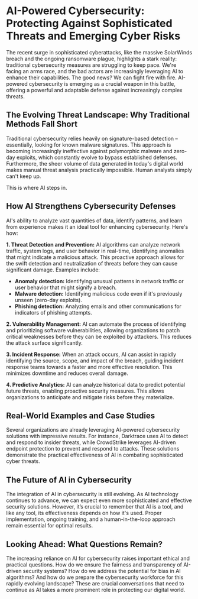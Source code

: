 # AI-Powered Cybersecurity: Protecting Against Sophisticated Threats and Emerging Cyber Risks

The recent surge in sophisticated cyberattacks, like the massive SolarWinds breach and the ongoing ransomware plague, highlights a stark reality: traditional cybersecurity measures are struggling to keep pace.  We're facing an arms race, and the bad actors are increasingly leveraging AI to enhance their capabilities.  The good news?  We can fight fire with fire.  AI-powered cybersecurity is emerging as a crucial weapon in this battle, offering a powerful and adaptable defense against increasingly complex threats.

## The Evolving Threat Landscape: Why Traditional Methods Fall Short

Traditional cybersecurity relies heavily on signature-based detection – essentially, looking for known malware signatures. This approach is becoming increasingly ineffective against polymorphic malware and zero-day exploits, which constantly evolve to bypass established defenses.  Furthermore, the sheer volume of data generated in today's digital world makes manual threat analysis practically impossible.  Human analysts simply can't keep up.

This is where AI steps in.

## How AI Strengthens Cybersecurity Defenses

AI's ability to analyze vast quantities of data, identify patterns, and learn from experience makes it an ideal tool for enhancing cybersecurity. Here's how:

**1. Threat Detection and Prevention:** AI algorithms can analyze network traffic, system logs, and user behavior in real-time, identifying anomalies that might indicate a malicious attack.  This proactive approach allows for the swift detection and neutralization of threats before they can cause significant damage.  Examples include:

* **Anomaly detection:** Identifying unusual patterns in network traffic or user behavior that might signify a breach.
* **Malware detection:** Identifying malicious code even if it's previously unseen (zero-day exploits).
* **Phishing detection:** Analyzing emails and other communications for indicators of phishing attempts.

**2. Vulnerability Management:** AI can automate the process of identifying and prioritizing software vulnerabilities, allowing organizations to patch critical weaknesses before they can be exploited by attackers.  This reduces the attack surface significantly.

**3. Incident Response:** When an attack occurs, AI can assist in rapidly identifying the source, scope, and impact of the breach, guiding incident response teams towards a faster and more effective resolution. This minimizes downtime and reduces overall damage.

**4. Predictive Analytics:** AI can analyze historical data to predict potential future threats, enabling proactive security measures. This allows organizations to anticipate and mitigate risks before they materialize.

## Real-World Examples and Case Studies

Several organizations are already leveraging AI-powered cybersecurity solutions with impressive results.  For instance, Darktrace uses AI to detect and respond to insider threats, while CrowdStrike leverages AI-driven endpoint protection to prevent and respond to attacks.  These solutions demonstrate the practical effectiveness of AI in combating sophisticated cyber threats.


## The Future of AI in Cybersecurity

The integration of AI in cybersecurity is still evolving.  As AI technology continues to advance, we can expect even more sophisticated and effective security solutions.  However, it’s crucial to remember that AI is a tool, and like any tool, its effectiveness depends on how it's used.  Proper implementation, ongoing training, and a human-in-the-loop approach remain essential for optimal results.


##  Looking Ahead:  What Questions Remain?

The increasing reliance on AI for cybersecurity raises important ethical and practical questions.  How do we ensure the fairness and transparency of AI-driven security systems? How do we address the potential for bias in AI algorithms?  And how do we prepare the cybersecurity workforce for this rapidly evolving landscape?  These are crucial conversations that need to continue as AI takes a more prominent role in protecting our digital world.
